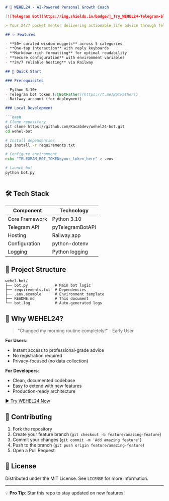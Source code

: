 
````markdown
# 🤖 WEHEL24 - AI-Powered Personal Growth Coach

[![Telegram Bot](https://img.shields.io/badge/💬_Try_WEHEL24-Telegram-blue?logo=telegram)](https://t.me/WEHEL24)

> Your 24/7 pocket mentor delivering actionable life advice through Telegram

## ✨ Features

- **50+ curated wisdom nuggets** across 5 categories
- **One-tap interaction** with reply keyboards
- **Markdown-rich formatting** for optimal readability
- **Secure configuration** with environment variables
- **24/7 reliable hosting** via Railway

## 🚀 Quick Start

### Prerequisites

- Python 3.10+
- Telegram bot token ([@BotFather](https://t.me/BotFather))
- Railway account (for deployment)

### Local Development

```bash
# Clone repository
git clone https://github.com/Kacabdev/wehel24-bot.git
cd wehel-bot

# Install dependencies
pip install -r requirements.txt

# Configure environment
echo "TELEGRAM_BOT_TOKEN=your_token_here" > .env

# Launch bot
python bot.py
```
````

## 🛠️ Tech Stack

| Component      | Technology       |
| -------------- | ---------------- |
| Core Framework | Python 3.10      |
| Telegram API   | pyTelegramBotAPI |
| Hosting        | Railway.app      |
| Configuration  | python-dotenv    |
| Logging        | Python logging   |

## 📂 Project Structure

```
wehel-bot/
├── bot.py            # Main bot logic
├── requirements.txt  # Dependencies
├── .env.example      # Environment template
├── README.md         # This document
└── bot.log           # Auto-generated logs
```

## 🌟 Why WEHEL24?

> "Changed my morning routine completely!" - Early User

**For Users**:

- Instant access to professional-grade advice
- No registration required
- Privacy-focused (no data collection)

**For Developers**:

- Clean, documented codebase
- Easy to extend with new features
- Production-ready architecture

[▶️ Try WEHEL24 Now](https://t.me/@kacabdev_bot)

## 🤝 Contributing

1. Fork the repository
2. Create your feature branch (`git checkout -b feature/amazing-feature`)
3. Commit your changes (`git commit -m 'Add amazing feature'`)
4. Push to the branch (`git push origin feature/amazing-feature`)
5. Open a Pull Request

## 📜 License

Distributed under the MIT License. See `LICENSE` for more information.

---

💡 **Pro Tip**: Star this repo to stay updated on new features!

```

```
